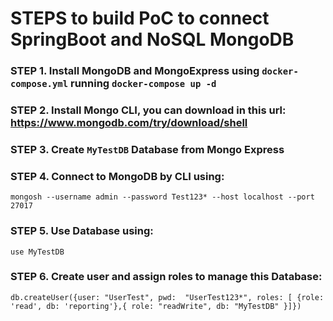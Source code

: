 # STEPS to build PoC to connect SpringBoot and NoSQL MongoDB


### STEP 1. Install MongoDB and MongoExpress using `docker-compose.yml` running `docker-compose up -d`

### STEP 2. Install Mongo CLI, you can download in this url: https://www.mongodb.com/try/download/shell

### STEP 3. Create `MyTestDB` Database from Mongo Express

### STEP 4. Connect to MongoDB by CLI using:
``` SHELL
mongosh --username admin --password Test123* --host localhost --port 27017
```

### STEP 5. Use Database using:
```
use MyTestDB
```

### STEP 6. Create user and assign roles to manage this Database:
```
db.createUser({user: "UserTest", pwd:  "UserTest123*", roles: [ {role: 'read', db: 'reporting'},{ role: "readWrite", db: "MyTestDB" }]})
```